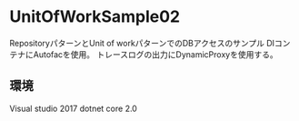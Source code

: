 # UnitOfWorkSample02

RepositoryパターンとUnit of workパターンでのDBアクセスのサンプル
DIコンテナにAutofacを使用。
トレースログの出力にDynamicProxyを使用する。

## 環境
Visual studio 2017
dotnet core 2.0
